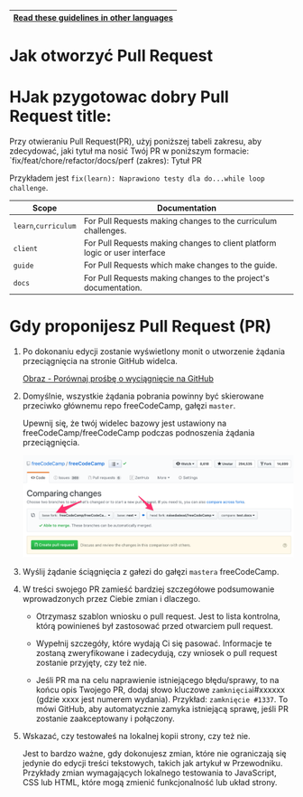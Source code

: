 <!-- do not translate this -->
| [Read these guidelines in other languages](/docs/i18n-languages) |
|-|
<!-- do not translate this -->

# Jak otworzyć Pull Request

# HJak pzygotowac dobry Pull Request title:

Przy otwieraniu Pull Request(PR), użyj poniższej tabeli zakresu, aby zdecydować, jaki tytuł ma nosić Twój PR w poniższym formacie:
`fix/feat/chore/refactor/docs/perf (zakres): Tytuł PR

Przykładem jest `fix(learn): Naprawiono testy dla do...while loop challenge`.

| Scope | Documentation |
|---|---|
| `learn`,`curriculum` | For Pull Requests making changes to the curriculum challenges. |
| `client` | For Pull Requests making changes to client platform logic or user interface |
| `guide` | For Pull Requests which make changes to the guide. |
| `docs` | For Pull Requests making changes to the project's documentation. |


# Gdy proponijesz Pull Request (PR)

1. Po dokonaniu edycji zostanie wyświetlony monit o utworzenie żądania przeciągnięcia na stronie GitHub widelca.

    [Obraz - Porównaj prośbę o wyciągnięcie na GitHub](/docs/images/github/compare-pull-request-prompt.png)

2. Domyślnie, wszystkie żądania pobrania powinny być skierowane przeciwko głównemu repo freeCodeCamp, gałęzi `master`.

    Upewnij się, że twój widelec bazowy jest ustawiony na freeCodeCamp/freeCodeCamp podczas podnoszenia żądania przeciągnięcia.

    ![Obraz - porównywanie widelców podczas składania żądania ciągnięcia](/docs/images/github/comparing-forks-for-pull-request.png)

3. Wyślij żądanie ściągnięcia z gałezi do gałęzi `mastera` freeCodeCamp.

4.  W treści swojego PR zamieść bardziej szczegółowe podsumowanie wprowadzonych przez Ciebie zmian i dlaczego.

    - Otrzymasz szablon wniosku o pull request. Jest to lista kontrolna, którą powinieneś był zastosować przed otwarciem pull request.

    - Wypełnij szczegóły, które wydają Ci się pasować. Informacje te zostaną zweryfikowane i zadecydują, czy wniosek o pull request zostanie przyjęty, czy też nie.

    - Jeśli PR ma na celu naprawienie istniejącego błędu/sprawy, to na końcu
      opis Twojego PR, dodaj słowo kluczowe `zamknięcia`i#xxxxxx (gdzie xxxx
      jest numerem wydania). Przykład: `zamknięcie #1337`. To mówi GitHub, aby
      automatycznie zamyka istniejącą sprawę, jeśli PR zostanie zaakceptowany i połączony.

5. Wskazać, czy testowałeś na lokalnej kopii strony, czy też nie.

    Jest to bardzo ważne, gdy dokonujesz zmian, które nie ograniczają się jedynie do edycji treści tekstowych, takich jak artykuł w Przewodniku. Przykłady zmian wymagających lokalnego testowania to JavaScript, CSS lub HTML, które mogą zmienić funkcjonalność lub układ strony.


